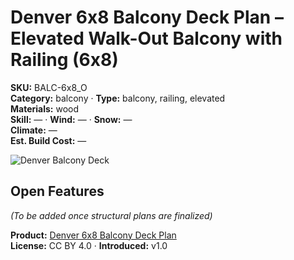 # Denver 6x8 Balcony Deck Plan – Elevated Walk-Out Balcony with Railing (6x8)
**SKU:** BALC-6x8_O  
**Category:** balcony · **Type:** balcony, railing, elevated  
**Materials:** wood  
**Skill:** — · **Wind:** — · **Snow:** —  
**Climate:** —  
**Est. Build Cost:** —

![Denver Balcony Deck](https://i.etsystatic.com/59867749/r/il/fa7edb/7105358926/il_fullxfull.7105358926_mn1o.jpg)

## Open Features
*(To be added once structural plans are finalized)*

**Product:** [Denver 6x8 Balcony Deck Plan](https://bamboodesigns.com/products/denver-6x8-balcony-deck-plan)  
**License:** CC BY 4.0 · **Introduced:** v1.0
